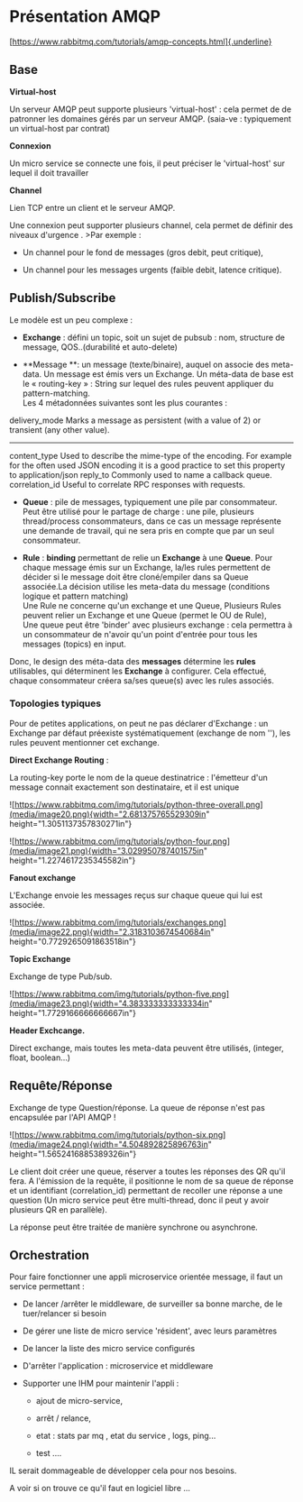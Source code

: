 

# Présentation AMQP

[https://www.rabbitmq.com/tutorials/amqp-concepts.html]{.underline}

##  Base

**Virtual-host**

Un serveur AMQP peut supporte plusieurs 'virtual-host' : cela permet de de patronner les domaines gérés par un serveur AMQP. (saia-ve : typiquement un virtual-host par contrat)

**Connexion**

Un micro service se connecte une fois, il peut préciser le 'virtual-host' sur lequel il doit travailler

**Channel**

Lien TCP entre un client et le serveur AMQP.

Une connexion peut supporter plusieurs channel, cela permet de définir des niveaux d'urgence . \>Par exemple :

-   Un channel pour le fond de messages (gros debit, peut critique),

-   Un channel pour les messages urgents (faible debit, latence critique).

##  Publish/Subscribe

Le modèle est un peu complexe :

-   **Exchange** : défini un topic, soit un sujet de pubsub : nom, structure de message, QOS..(durabilité et auto-delete)

<!-- -->

-   **Message **: un message (texte/binaire), auquel on associe des meta-data. Un message est émis vers un Exchange. Un méta-data de base est le « routing-key » : String sur lequel des rules peuvent appliquer du pattern-matching.\
    Les 4 métadonnées suivantes sont les plus courantes :

  delivery\_mode    Marks a message as persistent (with a value of 2) or transient (any other value).
----------------- -------------------------------------------------------------------------------------------------------------------------------------------------------------
  content\_type     Used to describe the mime-type of the encoding. For example for the often used JSON encoding it is a good practice to set this property to application/json
  reply\_to         Commonly used to name a callback queue.
  correlation\_id   Useful to correlate RPC responses with requests.

-   **Queue** : pile de messages, typiquement une pile par consommateur.\
    Peut être utilisé pour le partage de charge : une pile, plusieurs thread/process consommateurs, dans ce cas un message représente une demande de travail, qui ne sera pris en compte que par un seul consommateur.

-   **Rule** : **binding** permettant de relie un **Exchange** à une **Queue**. Pour chaque message émis sur un Exchange, la/les rules permettent de décider si le message doit être cloné/empiler dans sa Queue associée.La décision utilise les meta-data du message (conditions logique et pattern matching)\
    Une Rule ne concerne qu'un exchange et une Queue, Plusieurs Rules peuvent relier un Exchange et une Queue (permet le OU de Rule),\
    Une queue peut être 'binder' avec plusieurs exchange : cela permettra à un consommateur de n'avoir qu'un point d'entrée pour tous les messages (topics) en input.

Donc, le design des méta-data des **messages** détermine les **rules** utilisables, qui déterminent les **Exchange** à configurer. Cela effectué, chaque consommateur créera sa/ses queue(s) avec les rules associés.

### Topologies typiques

Pour de petites applications, on peut ne pas déclarer d'Exchange : un Exchange par défaut préexiste systématiquement (exchange de nom ''), les rules peuvent mentionner cet exchange.

**Direct Exchange Routing** :

La routing-key porte le nom de la queue destinatrice : l'émetteur d'un message connait exactement son destinataire, et il est unique

![https://www.rabbitmq.com/img/tutorials/python-three-overall.png](media/image20.png){width="2.681375765529309in" height="1.3051137357830271in"}

![https://www.rabbitmq.com/img/tutorials/python-four.png](media/image21.png){width="3.029950787401575in" height="1.2274617235345582in"}

**Fanout exchange**

L'Exchange envoie les messages reçus sur chaque queue qui lui est associée.

![https://www.rabbitmq.com/img/tutorials/exchanges.png](media/image22.png){width="2.3183103674540684in" height="0.7729265091863518in"}

**Topic Exchange**

Exchange de type Pub/sub.

![https://www.rabbitmq.com/img/tutorials/python-five.png](media/image23.png){width="4.383333333333334in" height="1.7729166666666667in"}

**Header Exchcange.**

Direct exchange, mais toutes les meta-data peuvent être utilisés, (integer, float, boolean...)

## Requête/Réponse

Exchange de type Question/réponse. La queue de réponse n'est pas encapsulée par l'API AMQP !

![https://www.rabbitmq.com/img/tutorials/python-six.png](media/image24.png){width="4.504892825896763in" height="1.5652416885389326in"}

Le client doit créer une queue, réserver a toutes les réponses des QR qu'il fera. A l'émission de la requête, il positionne le nom de sa queue de réponse et un identifiant (correlation\_id) permettant de recoller une réponse a une question (Un micro service peut être multi-thread, donc il peut y avoir plusieurs QR en parallèle).

La réponse peut être traitée de manière synchrone ou asynchrone.

##  Orchestration

Pour faire fonctionner une appli microservice orientée message, il faut un service permettant :

-   De lancer /arrêter le middleware, de surveiller sa bonne marche, de le tuer/relancer si besoin

-   De gérer une liste de micro service 'résident', avec leurs paramètres

-   De lancer la liste des micro service configurés

-   D'arrêter l'application : microservice et middleware

-   Supporter une IHM pour maintenir l'appli :

    -   ajout de micro-service,

    -   arrêt / relance,

    -   etat : stats par mq , etat du service , logs, ping...

    -   test ....

IL serait dommageable de développer cela pour nos besoins.

A voir si on trouve ce qu'il faut en logiciel libre ... 

##
